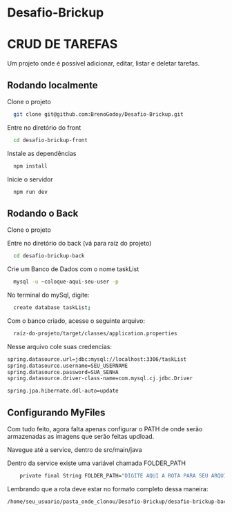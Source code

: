 # Desafio-Brickup

# CRUD DE TAREFAS

Um projeto onde é possível adicionar, editar, listar e deletar tarefas.




## Rodando localmente

Clone o projeto

```bash
  git clone git@github.com:BrenoGodoy/Desafio-Brickup.git
```

Entre no diretório do front

```bash
  cd desafio-brickup-front
```

Instale as dependências

```bash
  npm install
```

Inicie o servidor

```bash
  npm run dev

```

## Rodando o Back

Clone o projeto


Entre no diretório do back (vá para raíz do projeto)

```bash
  cd desafio-brickup-back 
```

Crie um Banco de Dados com o nome taskList
```bash
  mysql -u ~coloque-aqui-seu-user -p
```

No terminal do mySql, digite:

```bash
  create database taskList;
```

Com o banco criado, acesse o seguinte arquivo:

```bash
  raíz-do-projeto/target/classes/application.properties
```
Nesse arquivo cole suas credencias:

```bash
spring.datasource.url=jdbc:mysql://localhost:3306/taskList
spring.datasource.username=SEU_USERNAME
spring.datasource.password=SUA_SENHA
spring.datasource.driver-class-name=com.mysql.cj.jdbc.Driver

spring.jpa.hibernate.ddl-auto=update
```

## Configurando MyFiles

Com tudo feito, agora falta apenas configurar o PATH de onde serão armazenadas as imagens que serão feitas updload.

Navegue até a service, dentro de src/main/java

Dentro da service existe uma variável chamada FOLDER_PATH
```bash
    private final String FOLDER_PATH="DIGITE AQUI A ROTA PARA SEU ARQUIVO myFiles, que está na raíz do projeto";

```

Lembrando que a rota deve estar no formato completo dessa maneira:

```bash
/home/seu_usuario/pasta_onde_clonou/Desafio-Brickup/desafio-brickup-back/myFiles/
``` 
